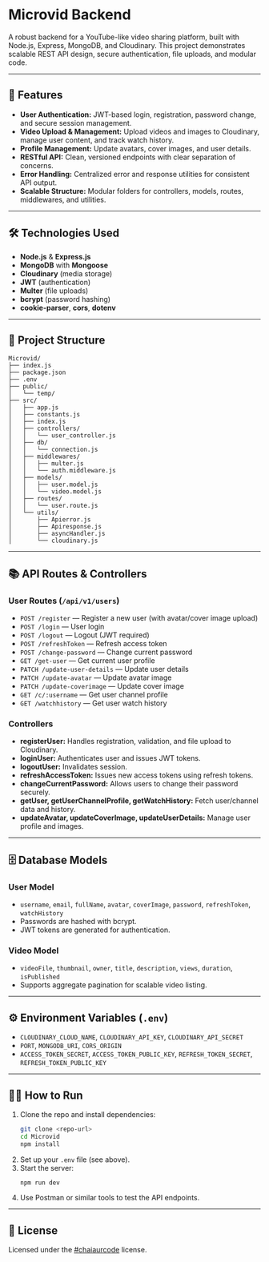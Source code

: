 # Microvid Backend

A robust backend for a YouTube-like video sharing platform, built with Node.js, Express, MongoDB, and Cloudinary. This project demonstrates scalable REST API design, secure authentication, file uploads, and modular code.

---

## 🚀 Features

- **User Authentication:** JWT-based login, registration, password change, and secure session management.
- **Video Upload & Management:** Upload videos and images to Cloudinary, manage user content, and track watch history.
- **Profile Management:** Update avatars, cover images, and user details.
- **RESTful API:** Clean, versioned endpoints with clear separation of concerns.
- **Error Handling:** Centralized error and response utilities for consistent API output.
- **Scalable Structure:** Modular folders for controllers, models, routes, middlewares, and utilities.

---

## 🛠️ Technologies Used

- **Node.js** & **Express.js**
- **MongoDB** with **Mongoose**
- **Cloudinary** (media storage)
- **JWT** (authentication)
- **Multer** (file uploads)
- **bcrypt** (password hashing)
- **cookie-parser**, **cors**, **dotenv**

---

## 📁 Project Structure

```
Microvid/
├── index.js
├── package.json
├── .env
├── public/
│   └── temp/
├── src/
│   ├── app.js
│   ├── constants.js
│   ├── index.js
│   ├── controllers/
│   │   └── user_controller.js
│   ├── db/
│   │   └── connection.js
│   ├── middlewares/
│   │   ├── multer.js
│   │   └── auth.middleware.js
│   ├── models/
│   │   ├── user.model.js
│   │   └── video.model.js
│   ├── routes/
│   │   └── user.route.js
│   └── utils/
│       ├── Apierror.js
│       ├── Apiresponse.js
│       ├── asyncHandler.js
│       └── cloudinary.js
```

---

## 📚 API Routes & Controllers

### User Routes (`/api/v1/users`)

- `POST /register` — Register a new user (with avatar/cover image upload)
- `POST /login` — User login
- `POST /logout` — Logout (JWT required)
- `POST /refreshToken` — Refresh access token
- `POST /change-password` — Change current password
- `GET /get-user` — Get current user profile
- `PATCH /update-user-details` — Update user details
- `PATCH /update-avatar` — Update avatar image
- `PATCH /update-coverimage` — Update cover image
- `GET /c/:username` — Get user channel profile
- `GET /watchhistory` — Get user watch history

### Controllers

- **registerUser:** Handles registration, validation, and file upload to Cloudinary.
- **loginUser:** Authenticates user and issues JWT tokens.
- **logoutUser:** Invalidates session.
- **refreshAccessToken:** Issues new access tokens using refresh tokens.
- **changeCurrentPassword:** Allows users to change their password securely.
- **getUser, getUserChannelProfile, getWatchHistory:** Fetch user/channel data and history.
- **updateAvatar, updateCoverImage, updateUserDetails:** Manage user profile and images.

---

## 🗄️ Database Models

### User Model

- `username`, `email`, `fullName`, `avatar`, `coverImage`, `password`, `refreshToken`, `watchHistory`
- Passwords are hashed with bcrypt.
- JWT tokens are generated for authentication.

### Video Model

- `videoFile`, `thumbnail`, `owner`, `title`, `description`, `views`, `duration`, `isPublished`
- Supports aggregate pagination for scalable video listing.

---

## ⚙️ Environment Variables (`.env`)

- `CLOUDINARY_CLOUD_NAME`, `CLOUDINARY_API_KEY`, `CLOUDINARY_API_SECRET`
- `PORT`, `MONGODB_URI`, `CORS_ORIGIN`
- `ACCESS_TOKEN_SECRET`, `ACCESS_TOKEN_PUBLIC_KEY`, `REFRESH_TOKEN_SECRET`, `REFRESH_TOKEN_PUBLIC_KEY`

---

## 🧑‍💻 How to Run

1. Clone the repo and install dependencies:
   ```bash
   git clone <repo-url>
   cd Microvid
   npm install
   ```
2. Set up your `.env` file (see above).
3. Start the server:
   ```bash
   npm run dev
   ```
4. Use Postman or similar tools to test the API endpoints.

---

## 📄 License

Licensed under the [#chaiaurcode](https://github.com/chaiaurcode) license.
